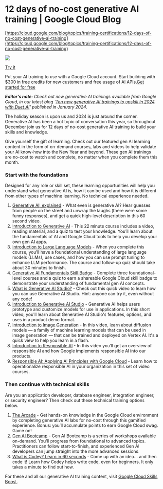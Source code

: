 # 12 days of no-cost generative AI training | Google Cloud Blog

[https://cloud.google.com/blog/topics/training-certifications/12-days-of-no-cost-generative-ai-training](https://cloud.google.com/blog/topics/training-certifications/12-days-of-no-cost-generative-ai-training)

![](https://storage.googleapis.com/gweb-cloudblog-publish/images/Blog_hero_holiday_campaign_2023.max-2600x2600.png)

[Try it](https://console.cloud.google.com/freetrial/?redirectPath=/vertex-ai/generative/multimodal/create/text)

Put your AI training to use with a Google Cloud account. Start building with $300 in free credits for new customers and free usage of AI APIs.[Get started for free](https://console.cloud.google.com/freetrial?redirectPath=/vertex-ai/generative/multimodal/create/text)

***Editor's note**: Check out new generative AI trainings available from Google Cloud, in our latest blog '[Ten new generative AI trainings to upskill in 2024 with Duet AI](https://cloud.google.com/blog/topics/training-certifications/ten-new-generative-ai-trainings-to-upskill-in-2024-with-duet-ai)' published in January 2024.*

The holiday season is upon us and 2024 is just around the corner. Generative AI has been a hot topic of conversation this year, so throughout December join us for 12 days of no-cost generative AI training to build your skills and knowledge.

Give yourself the gift of learning. Check out our featured gen AI learning content in the form of on-demand courses, labs and videos to help validate your AI know-how into the New Year and beyond. These gen AI trainings are no-cost to watch and complete, no matter when you complete them this month.

### **Start with the foundations**

Designed for any role or skill set, these learning opportunities will help you understand what generative AI is, how it can be used and how it is different from other types of machine learning. No technical experience needed.

1. [Generative AI, explained](https://www.youtube.com/watch?v=PRnhC_gDIeU&list=PL590L5WQmH8eD8KCjT3sXLFnu_GuccZxX) - What even is generative AI? Hear guesses from people on the street and unwrap the laughs (there were some funny responses), and get a quick high-level description in this 60 second video.
2. [Introduction to Generative AI](https://www.cloudskillsboost.google/course_templates/536?utm_source=cgc&utm_medium=blog&utm_campaign=giftoflearning2023) - This 22 minute course includes a video, reading material, and a quiz to test your knowledge. You’ll learn about the fundamentals of AI and Google Cloud tools to help you develop your own gen AI apps.
3. [Introduction to Large Language Models](https://www.cloudskillsboost.google/course_templates/539?utm_source=cgc&utm_medium=blog&utm_campaign=giftoflearning2023) - When you complete this course, you'll have a foundational understanding of large language models (LLMs), use cases, and how you can use prompt tuning to enhance LLM performance. The course and follow-up quiz should take about 30 minutes to finish.
4. [Generative AI Fundamentals Skill Badge](https://www.cloudskillsboost.google/paths/118/course_templates/556?utm_source=cgc&utm_medium=blog&utm_campaign=giftoflearning2023) - Complete three foundational-level courses and a quiz to earn a shareable Google Cloud skill badge to demonstrate your understanding of fundamental gen AI concepts.
5. [What is Generative AI Studio?](https://www.youtube.com/watch?v=7OwOhRJVGDc&list=PL590L5WQmH8eD8KCjT3sXLFnu_GuccZxX&index=11) - Check out this quick video to learn how you can use Generative AI Studio. Hint: anyone can try it, even without any code!
6. [Introduction to Generative AI Studio](https://www.cloudskillsboost.google/paths/183/course_templates/552?utm_source=cgc&utm_medium=blog&utm_campaign=giftoflearning2023) - Generative AI helps users prototype and customize models for use in applications. In this short video, you'll learn about Generative AI Studio's features, options, and uses in a product demo format.
7. [Introduction to Image Generation](https://www.cloudskillsboost.google/paths/183/course_templates/541?utm_source=cgc&utm_medium=blog&utm_campaign=giftoflearning2023) - In this video, learn about diffusion models — a family of machine learning models that can be used in image generation — that can be trained and deployed on Vertex AI. It's a quick view to help you learn in a flash.
8. [Introduction to Responsible AI](https://www.cloudskillsboost.google/course_templates/554?utm_source=cgc&utm_medium=blog&utm_campaign=giftoflearning2023) - In this video you'll get an overview of responsible AI and how Google implements responsible AI into our products.
9. [Responsible AI: Applying AI Principles with Google Cloud](https://www.cloudskillsboost.google/paths/118/course_templates/388?utm_source=cgc&utm_medium=blog&utm_campaign=giftoflearning2023) - Learn how to operationalize responsible AI in your organization in this set of video courses.

### **Then continue with technical skills**

Are you an application developer, database engineer, integration engineer, or security engineer? Then check out these technical training options below.

1. [The Arcade](https://go.qwiklabs.com/arcade) - Get hands-on knowledge in the Google Cloud environment by completing generative AI labs for no-cost through this gamified experience. Bonus: you’ll accumulate points to earn Google Cloud swag. Game on!
2. [Gen AI Bootcamp](https://cloudonair.withgoogle.com/gen-ai-bootcamp?utm_source=google&utm_medium=blog&utm_campaign=FY23&utm_content=holidaytraining) - Gen AI Bootcamp is a series of workshops available on-demand. You'll progress from foundational to advanced topics. Practitioners can follow start-to-finish, and experienced Gen AI developers can jump straight into the more advanced sessions.
3. [What is Codey? Learn in 60 seconds](https://www.youtube.com/watch?v=YejxVcvtNL0&list=PL590L5WQmH8eD8KCjT3sXLFnu_GuccZxX&index=12) - Come up with an idea… and then code it! Learn how Codey helps write code, even for beginners. It only takes a minute to find out how.

For these and all our generative AI training content, visit [Google Cloud Skills Boost](https://www.cloudskillsboost.google/catalog?keywords=generative+ai&locale=&solution%5B%5D=any&role%5B%5D=any&skill-badge%5B%5D=any&format%5B%5D=any&level%5B%5D=any&duration%5B%5D=any&language%5B%5D=any).